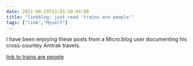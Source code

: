```yaml
---
date: 2021-08-19T13:53:19-04:00
title: "linkblog: just read 'trains are people'"
tags: ["link","Myself"]
---
```

I have been enjoying these posts from a Micro.blog user documenting his cross-countey Amtrak travels.
 
[link to trains are people](https://mpmilestogo.micro.blog/2021/08/19/trains-are-people.html)
